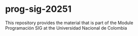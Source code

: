 # prog-sig-20251
This repository provides the material that is part of the Module Programación SIG at the Universidad Nacional de Colombia
